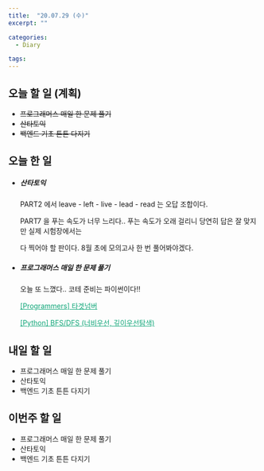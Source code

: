```yaml
---
title:  "20.07.29 (수)"
excerpt: ""

categories:
  - Diary

tags:
---
```


## 오늘 할 일 (계획)

- ~~프로그래머스 매일 한 문제 풀기~~
- ~~산타토익~~
- ~~백엔드 기초 튼튼 다지기~~

## 오늘 한 일

- ##### 산타토익

  PART2 에서 leave - left - live - lead - read 는 오답 조합이다.

  PART7 을 푸는 속도가 너무 느리다.. 푸는 속도가 오래 걸리니 당연히 답은 잘 맞지만 실제 시험장에서는

  다 찍어야 할 판이다. 8월 초에 모의고사 한 번 풀어봐야겠다.

- ##### 프로그래머스 매일 한 문제 풀기

  오늘 또 느꼈다.. 코테 준비는 파이썬이다!!

  <a href="https://nam-ki-bok.github.io/quiz/Quiz_TargetNum/" style="color:#0FA678">[Programmers] 타겟넘버</a>

  <a href="https://nam-ki-bok.github.io/python/Python_BFS_DFS/" style="color:#0FA678">[Python] BFS/DFS (너비우선, 깊이우선탐색)</a>


## 내일 할 일

- 프로그래머스 매일 한 문제 풀기
- 산타토익
- 백엔드 기초 튼튼 다지기

## 이번주 할 일

- 프로그래머스 매일 한 문제 풀기
- 산타토익
- 백엔드 기초 튼튼 다지기
